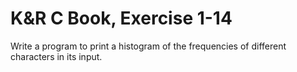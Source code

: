# K&R C Book, Exercise 1-14

Write a program to print a histogram of the frequencies of different characters
in its input.
